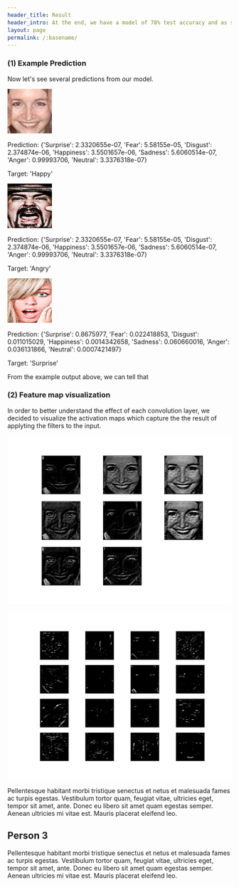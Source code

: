 ```yaml
---
header_title: Result
header_intro: At the end, we have a model of 78% test accuracy and as small as 62 Mb.
layout: page
permalink: /:basename/
---
```

### (1) Example Prediction

Now let's see several predictions from our model.

![](https://github.com/LynetteGao/639-project/blob/LynetteGao-main-page/pages/happy.jpg?raw=true)

Prediction: {'Surprise': 2.3320655e-07, 'Fear': 5.58155e-05, 'Disgust': 2.374874e-06, 'Happiness': 3.5501657e-06, 'Sadness': 5.6060514e-07, 'Anger': 0.99993706, 'Neutral': 3.3376318e-07}

Target: 'Happy'

![](https://github.com/LynetteGao/639-project/blob/LynetteGao-main-page/pages/anger.jpg?raw=true)

Prediction: {'Surprise': 2.3320655e-07, 'Fear': 5.58155e-05, 'Disgust': 2.374874e-06, 'Happiness': 3.5501657e-06, 'Sadness': 5.6060514e-07, 'Anger': 0.99993706, 'Neutral': 3.3376318e-07}

Target: 'Angry'

![](https://github.com/LynetteGao/639-project/blob/LynetteGao-main-page/pages/surprise.jpg?raw=true)

Prediction: {'Surprise': 0.8675977, 'Fear': 0.022418853, 'Disgust': 0.011015029, 'Happiness': 0.0014342658, 'Sadness': 0.060660016, 'Anger': 0.036131866, 'Neutral': 0.0007421497}

Target: 'Surprise'

From the example output above, we can tell that

### (2) Feature map visualization

In order to better understand the effect of each convolution layer, we decided to visualize the activation maps which capture the the result of applyting the filters to the input.

![](https://github.com/LynetteGao/639-project/blob/LynetteGao-main-page/pages/layer1.png?raw=true)

![](https://github.com/LynetteGao/639-project/blob/LynetteGao-main-page/pages/layer2.png?raw=true)

Pellentesque habitant morbi tristique senectus et netus et malesuada fames ac turpis egestas. Vestibulum tortor quam, feugiat vitae, ultricies eget, tempor sit amet, ante. Donec eu libero sit amet quam egestas semper. Aenean ultricies mi vitae est. Mauris placerat eleifend leo.

## Person 3

Pellentesque habitant morbi tristique senectus et netus et malesuada fames ac turpis egestas. Vestibulum tortor quam, feugiat vitae, ultricies eget, tempor sit amet, ante. Donec eu libero sit amet quam egestas semper. Aenean ultricies mi vitae est. Mauris placerat eleifend leo.